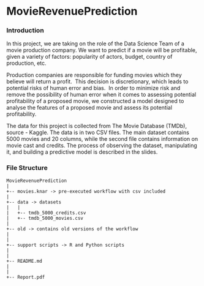 # MovieRevenuePrediction

### Introduction

In this project, we are taking on the role of the Data Science Team of a movie production company. We want to predict if a movie will be profitable, given a variety of factors: popularity of actors, budget, country of production, etc.


Production companies are responsible for funding movies which they believe will return a profit.  This decision is discretionary, which leads to potential risks of human error and bias.  In order to minimize risk and remove the possibility of human error when it comes to assessing potential profitability of a proposed movie, we constructed a model designed to analyse the features of a proposed movie and assess its potential profitability.


The data for this project is collected from The Movie Database (TMDb), source - Kaggle. The data is in two CSV files. The main dataset contains 5000 movies and 20 columns, while the second file contains information on movie cast and credits. The process of observing the dataset, manipulating it, and building a predictive model is described in the slides. 




### File Structure

```
MovieRevenuePrediction
|
+-- movies.knar -> pre-executed workflow with csv included
|
+-- data -> datasets
|   |
|   +-- tmdb_5000_credits.csv
|   +-- tmdb_5000_movies.csv 
|
+-- old -> contains old versions of the workflow
|   
|
+-- support scripts -> R and Python scripts
|
|
+-- README.md
|
|
+-- Report.pdf
```
